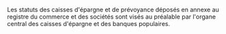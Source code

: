 Les statuts des caisses d'épargne et de prévoyance déposés en annexe au registre du commerce et des sociétés sont visés au préalable par l'organe central des caisses d'épargne et des banques populaires.

